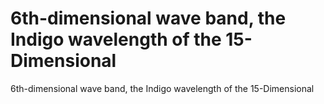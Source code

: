 # 6th-dimensional wave band, the Indigo wavelength of the 15-Dimensional

6th-dimensional wave band, the Indigo wavelength of the 15-Dimensional